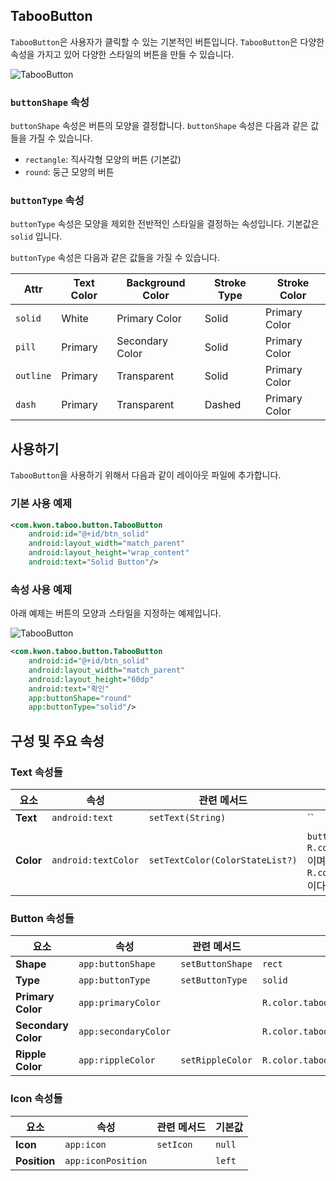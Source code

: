 ## TabooButton
`TabooButton`은 사용자가 클릭할 수 있는 기본적인 버튼입니다. `TabooButton`은 다양한 속성을 가지고 있어 다양한 스타일의 버튼을 만들 수 있습니다.

![TabooButton](https://github.com/HanJunKwon/Taboo/blob/feature/readme/docs/assets/buttons/taboo_button.png)

### `buttonShape` 속성
`buttonShape` 속성은 버튼의 모양을 결정합니다. `buttonShape` 속성은 다음과 같은 값들을 가질 수 있습니다.
- `rectangle`: 직사각형 모양의 버튼 (기본값)
- `round`: 둥근 모양의 버튼

### `buttonType` 속성
`buttonType` 속성은 모양을 제외한 전반적인 스타일을 결정하는 속성입니다. 기본값은 `solid` 입니다.

`buttonType` 속성은 다음과 같은 값들을 가질 수 있습니다.


| Attr      | Text Color  | Background Color | Stroke Type  | Stroke Color  |
|-----------|-------------|------------------|--------------|---------------|
| `solid`   | White       | Primary Color    | Solid        | Primary Color |
| `pill`    | Primary     | Secondary Color  | Solid        | Primary Color |
| `outline` | Primary     | Transparent      | Solid        | Primary Color |
| `dash`    | Primary     | Transparent      | Dashed       | Primary Color |


## 사용하기
`TabooButton`을 사용하기 위해서 다음과 같이 레이아웃 파일에 추가합니다.

### 기본 사용 예제
```xml
<com.kwon.taboo.button.TabooButton
    android:id="@+id/btn_solid"
    android:layout_width="match_parent"
    android:layout_height="wrap_content"
    android:text="Solid Button"/>
```

### 속성 사용 예제
아래 예제는 버튼의 모양과 스타일을 지정하는 예제입니다.

![TabooButton](https://github.com/HanJunKwon/Taboo/blob/feature/readme/docs/assets/buttons/taboo_button_shape_round_type_solid.png)

```xml
<com.kwon.taboo.button.TabooButton
    android:id="@+id/btn_solid"
    android:layout_width="match_parent"
    android:layout_height="60dp"
    android:text="확인"
    app:buttonShape="round"
    app:buttonType="solid"/>
```

## 구성 및 주요 속성

### Text 속성들
| 요소               | 속성                  | 관련 메서드                          | 기본값                                                                                                         |
|------------------|---------------------|---------------------------------|-------------------------------------------------------------------------------------------------------------|
| **Text**         | `android:text`      | `setText(String)`               | ``                                                                                                          |
| **Color**        | `android:textColor` | `setTextColor(ColorStateList?)` | `buttonTye`이 `solid`이면 `R.color.white`<br/>이며 그 외에는 `R.color.taboo_vibrant_blue_01` 이다.                     |

### Button 속성들
| 요소                  | 속성                        | 관련 메서드           | 기본값                                    |
|---------------------|---------------------------|------------------|----------------------------------------|
| **Shape**           | `app:buttonShape`         | `setButtonShape` | `rect`                                 |
| **Type**            | `app:buttonType`          | `setButtonType`  | `solid`                                |
| **Primary Color**   | `app:primaryColor`        |                  | `R.color.taboo_vibrant_blue_01`        |
| **Secondary Color** | `app:secondaryColor`      |                  | `R.color.taboo_blue_06`                |
| **Ripple Color**    | `app:rippleColor`         | `setRippleColor` | `R.color.taboo_button_ripple_color`    |

### Icon 속성들
| 요소           | 속성                 | 관련 메서드      | 기본값    |
|--------------|--------------------|-------------|--------|
| **Icon**     | `app:icon`         | `setIcon`   | `null` |
| **Position** | `app:iconPosition` |             | `left` |
